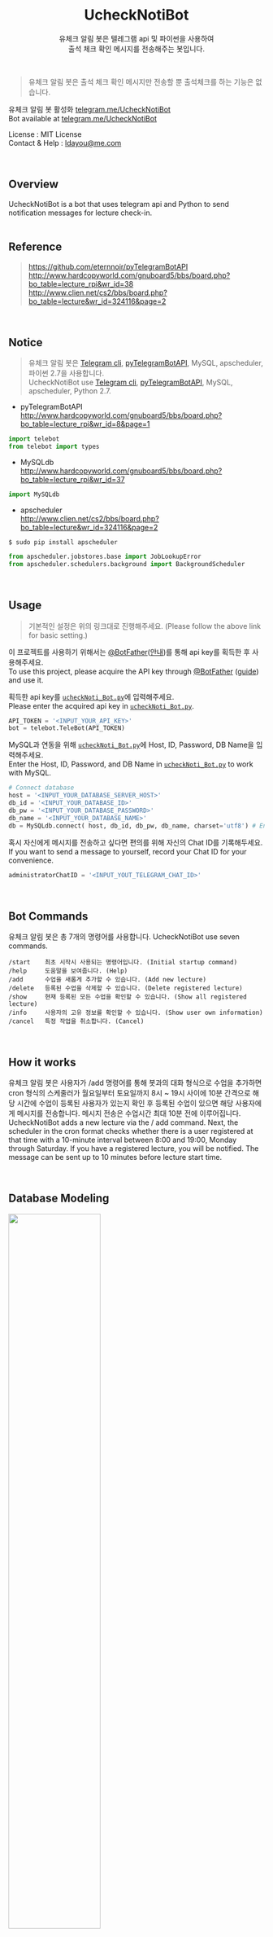 <h1 align=center>UcheckNotiBot</h1>
<p align=center>유체크 알림 봇은 텔레그램 api 및 파이썬을 사용하여<br>출석 체크 확인 메시지를 전송해주는 봇입니다.</p>
<br>

>유체크 알림 봇은 출석 체크 확인 메시지만 전송할 뿐 출석체크를 하는 기능은 없습니다.<br>

유체크 알림 봇 활성화 <a href="https://telegram.me/UcheckNotiBot">telegram.me/UcheckNotiBot</a><br>
Bot available at <a href="https://telegram.me/UcheckNotiBot">telegram.me/UcheckNotiBot</a>

License : MIT License<br>
Contact & Help : ldayou@me.com

<br>

## Overview
UcheckNotiBot is a bot that uses telegram api and Python to send notification messages for lecture check-in.
<br><br>

## Reference
><a href="https://github.com/eternnoir/pyTelegramBotAPI">https://github.com/eternnoir/pyTelegramBotAPI</a><br>
><a href="http://www.hardcopyworld.com/gnuboard5/bbs/board.php?bo_table=lecture_rpi&wr_id=38">http://www.hardcopyworld.com/gnuboard5/bbs/board.php?bo_table=lecture_rpi&wr_id=38</a><br>
><a href="http://www.clien.net/cs2/bbs/board.php?bo_table=lecture&wr_id=324116&page=2">http://www.clien.net/cs2/bbs/board.php?bo_table=lecture&wr_id=324116&page=2</a>

<br>

## Notice
>유체크 알림 봇은 <a href="https://core.telegram.org/bots/api">Telegram cli</a>, <a href="https://github.com/eternnoir/pyTelegramBotAPI">pyTelegramBotAPI</a>, MySQL, apscheduler, 파이썬 2.7을 사용합니다.<br>
UcheckNotiBot use <a href="https://core.telegram.org/bots/api">Telegram cli</a>, <a href="https://github.com/eternnoir/pyTelegramBotAPI">pyTelegramBotAPI</a>, MySQL, apscheduler, Python 2.7.<br>

* pyTelegramBotAPI<br>
<a href="http://www.hardcopyworld.com/gnuboard5/bbs/board.php?bo_table=lecture_rpi&wr_id=8&page=1">http://www.hardcopyworld.com/gnuboard5/bbs/board.php?bo_table=lecture_rpi&wr_id=8&page=1</a>

```python
import telebot
from telebot import types
```

* MySQLdb<br>
<a href="http://www.hardcopyworld.com/gnuboard5/bbs/board.php?bo_table=lecture_rpi&wr_id=37">http://www.hardcopyworld.com/gnuboard5/bbs/board.php?bo_table=lecture_rpi&wr_id=37</a>

```python
import MySQLdb
```

* apscheduler<br>
<a href="http://www.clien.net/cs2/bbs/board.php?bo_table=lecture&wr_id=324116&page=2">http://www.clien.net/cs2/bbs/board.php?bo_table=lecture&wr_id=324116&page=2</a>

```
$ sudo pip install apscheduler
```

```python
from apscheduler.jobstores.base import JobLookupError
from apscheduler.schedulers.background import BackgroundScheduler
```


<br>

## Usage

>기본적인 설정은 위의 링크대로 진행해주세요. (Please follow the above link for basic setting.)<br>

이 프로젝트를 사용하기 위해서는 <a href="https://telegram.me/botfather">@BotFather</a>(<a href="https://core.telegram.org/bots#3-how-do-i-create-a-bot">안내</a>)를 통해 api key를 획득한 후 사용해주세요.<br>
To use this project, please acquire the API key through <a href="https://telegram.me/botfather">@BotFather</a> (<a href="https://core.telegram.org/bots#3-how-do-i-create-a-bot">guide</a>) and use it.

획득한 api key를 <a href="https://github.com/pooi/UcheckNotiBot/blob/master/ucheckNoti_Bot.py">`ucheckNoti_Bot.py`</a>에 입력해주세요.<br>
Please enter the acquired api key in <a href="https://github.com/pooi/UcheckNotiBot/blob/master/ucheckNoti_Bot.py">`ucheckNoti_Bot.py`</a>.

```python
API_TOKEN = '<INPUT_YOUR_API_KEY>'
bot = telebot.TeleBot(API_TOKEN)
```

MySQL과 연동을 위해 <a href="github.com/pooi/UcheckNotiBot/blob/master/ucheckNoti_Bot.py">`ucheckNoti_Bot.py`</a>에 Host, ID, Password, DB Name을 입력해주세요.<br>
Enter the Host, ID, Password, and DB Name in <a href="github.com/pooi/UcheckNotiBot/blob/master/ucheckNoti_Bot.py">`ucheckNoti_Bot.py`</a> to work with MySQL.
```python
# Connect database
host = '<INPUT_YOUR_DATABASE_SERVER_HOST>'
db_id = '<INPUT_YOUR_DATABASE_ID>'
db_pw = '<INPUT_YOUR_DATABASE_PASSWORD>'
db_name = '<INPUT_YOUR_DATABASE_NAME>'
db = MySQLdb.connect( host, db_id, db_pw, db_name, charset='utf8') # Encoding utf-8
```

혹시 자신에게 메시지를 전송하고 싶다면 편의를 위해 자신의 Chat ID를 기록해두세요.<br>
If you want to send a message to yourself, record your Chat ID for your convenience.
```python
administratorChatID = '<INPUT_YOUT_TELEGRAM_CHAT_ID>'
```


<br>

## Bot Commands
유체크 알림 봇은 총 7개의 명령어를 사용합니다.
UcheckNotiBot use seven commands.
```
/start    최초 시작시 사용되는 명령어입니다. (Initial startup command)
/help     도움말을 보여줍니다. (Help)
/add      수업을 새롭게 추가할 수 있습니다. (Add new lecture)
/delete   등록된 수업을 삭제할 수 있습니다. (Delete registered lecture)
/show     현재 등록된 모든 수업을 확인할 수 있습니다. (Show all registered lecture)
/info     사용자의 고유 정보를 확인할 수 있습니다. (Show user own information)
/cancel   특정 작업을 취소합니다. (Cancel)
```



<br>

## How it works
유체크 알림 봇은 사용자가 /add 명령어를 통해 봇과의 대화 형식으로 수업을 추가하면 cron 형식의 스케줄러가 월요일부터 토요일까지 8시 ~ 19시 사이에 10분 간격으로 해당 시간에 수업이 등록된 사용자가 있는지 확인 후 등록된 수업이 있으면 해당 사용자에게 메시지를 전송합니다. 메시지 전송은 수업시간 최대 10분 전에 이루어집니다.<br>
UcheckNotiBot adds a new lecture via the / add command. Next, the scheduler in the cron format checks whether there is a user registered at that time with a 10-minute interval between 8:00 and 19:00, Monday through Saturday. If you have a registered lecture, you will be notified. The message can be sent up to 10 minutes before lecture start time.<br>


<br>

## Database Modeling
<img src="https://github.com/pooi/UcheckNotiBot/blob/master/screenshot/DBmodeling.jpg" width=60%>

<br>

## Screenshot

### /start<br>
<img src="https://github.com/pooi/UcheckNotiBot/blob/master/screenshot/IMG_1400.PNG" width=45%>
<img src="https://github.com/pooi/UcheckNotiBot/blob/master/screenshot/IMG_1401.PNG" width=45%><br>
<br>

### command<br>
<img src="https://github.com/pooi/UcheckNotiBot/blob/master/screenshot/IMG_1402.PNG" width=45%><br>
<br>

### /add<br>
<img src="https://github.com/pooi/UcheckNotiBot/blob/master/screenshot/IMG_1403.PNG" width=45%>
<img src="https://github.com/pooi/UcheckNotiBot/blob/master/screenshot/IMG_1404.PNG" width=45%><br>
<br>

### /show<br>
<img src="https://github.com/pooi/UcheckNotiBot/blob/master/screenshot/IMG_1405.PNG" width=45%><br>
<br>

### /delete<br>
<img src="https://github.com/pooi/UcheckNotiBot/blob/master/screenshot/IMG_1406.PNG" width=45%>
<img src="https://github.com/pooi/UcheckNotiBot/blob/master/screenshot/IMG_1407.PNG" width=45%><br>
